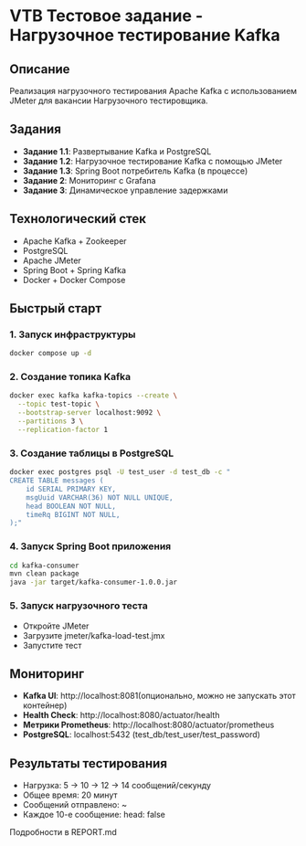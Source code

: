 # VTB Тестовое задание - Нагрузочное тестирование Kafka

## Описание
Реализация нагрузочного тестирования Apache Kafka с использованием JMeter для вакансии Нагрузочного тестировщика.

## Задания
- **Задание 1.1**: Развертывание Kafka и PostgreSQL
- **Задание 1.2**: Нагрузочное тестирование Kafka с помощью JMeter
- **Задание 1.3**: Spring Boot потребитель Kafka (в процессе)
- **Задание 2**: Мониторинг с Grafana
- **Задание 3**: Динамическое управление задержками

## Технологический стек
- Apache Kafka + Zookeeper
- PostgreSQL
- Apache JMeter
- Spring Boot + Spring Kafka
- Docker + Docker Compose

## Быстрый старт

### 1. Запуск инфраструктуры
```bash
docker compose up -d
```

### 2. Создание топика Kafka
```bash
docker exec kafka kafka-topics --create \
  --topic test-topic \
  --bootstrap-server localhost:9092 \
  --partitions 3 \
  --replication-factor 1
  ```

### 3. Создание таблицы в PostgreSQL

```bash
docker exec postgres psql -U test_user -d test_db -c "
CREATE TABLE messages (
    id SERIAL PRIMARY KEY,
    msgUuid VARCHAR(36) NOT NULL UNIQUE,
    head BOOLEAN NOT NULL,
    timeRq BIGINT NOT NULL,
);"
```

### 4. Запуск Spring Boot приложения
 ```bash
 cd kafka-consumer
mvn clean package
java -jar target/kafka-consumer-1.0.0.jar
```

### 5. Запуск нагрузочного теста
 
- Откройте JMeter
- Загрузите jmeter/kafka-load-test.jmx
- Запустите тест

##  Мониторинг

- **Kafka UI**: http://localhost:8081(опционально, можно не запускать этот контейнер)
- **Health Check**: http://localhost:8080/actuator/health
- **Метрики Prometheus**: http://localhost:8080/actuator/prometheus
- **PostgreSQL**: localhost:5432 (test_db/test_user/test_password)


## Результаты тестирования
- Нагрузка: 5 -> 10 -> 12 -> 14 сообщений/секунду
- Общее время: 20 минут
- Сообщений отправлено: ~
- Каждое 10-е сообщение: head: false

Подробности в REPORT.md